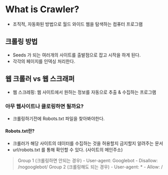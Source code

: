 # What is Crawler?

- 조직적, 자동화된 방법으로 월드 와이드 웹을 탐색하는 컴퓨터 프로그램

## 크롤링 방법
- Seeds 가 되는 여러개의 사이트를 출발점으로 잡고 시작을 하게 된다.
- 각각의 페이지를 인덱싱 처리한다. 

## 웹 크롤러 vs 웹 스크래퍼
- 웹 스크레핑: 웹 사이트에서 원하는 정보를 자동으로 추출 & 수집하는 프로그램

### 아무 웹사이트나 클로링하면 될까요?
- 크롤링하기전에 Robots.txt 파일을 찾아봐야한다.

#### Robots.txt란?
- 크롤러가 해당 사이트의 데이터를 수집하는 것을 허용할지 금지할지 알려주는 문서
- url/robots.txt 를 통해 확인할 수 있다. (사이트의 메인주소)

> Group 1 (크롤링하면 안되는 경우)
    - User-agent: Googlebot
    - Disallow: /nogooglebot/
> Group 2 (크롤링해도 되는 경우)
    - User-agent: *
    - Allow: /